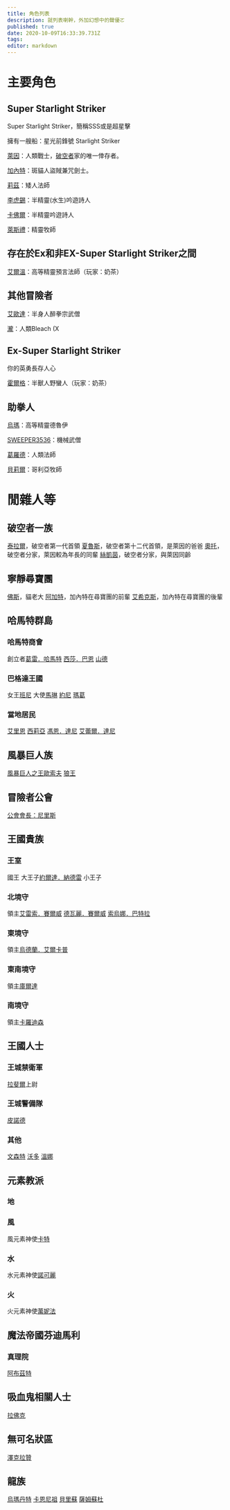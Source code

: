 ```yaml
---
title: 角色列表
description: 就列表喇幹，外加幻想中的聲優ㄛ
published: true
date: 2020-10-09T16:33:39.731Z
tags: 
editor: markdown
---
```


# 主要角色
## Super Starlight Striker

Super Starlight Striker，簡稱SSS或是超星擊

擁有一艘船：星光前鋒號 Starlight Striker

[萊因](/角色/萊因)：人類戰士，[破空者](/組織/破空者一族)家的唯一倖存者。

[加內特](/角色/加內特)：斑貓人盜賊兼咒劍士。

[莉茲](/角色/莉茲)：矮人法師

[李虎錫](/角色/李虎錫)：半精靈(水生)吟遊詩人

[卡佛爾](/角色/卡佛爾)：半精靈吟遊詩人

[萊斯禮](/角色/萊斯禮)：精靈牧師

## 存在於Ex和非EX-Super Starlight Striker之間

[艾爾溫](/角色/艾爾溫)：高等精靈預言法師（玩家：奶茶）

## 其他冒險者

[艾歐達](/角色/艾歐達)：半身人醉拳宗武僧

[瀧](/角色/瀧)：人類Bleach (X

## Ex-Super Starlight Striker
你的英勇長存人心

[霍爾格](/角色/霍爾格)：半獸人野蠻人（玩家：奶茶）


## 助拳人

[烏瑪](/角色/烏馬)：高等精靈德魯伊

[SWEEPER3536](/角色/sweeper3536)：機械武僧

[葛羅德](/角色/葛羅德)：人類法師

[貝莉爾](/角色/貝莉爾)：哥利亞牧師

# 閒雜人等
## 破空者一族
[泰拉爾](/角色/泰拉爾)，破空者第一代首領
[夏魯斯](/角色/夏魯斯)，破空者第十二代首領，是萊因的爸爸
[奧托](/角色/奧托)，破空者分家，萊因較為年長的同輩
[絲凱茵](/角色/絲凱茵)，破空者分家，與萊因同齡

## 寧靜尋寶團
[佛斯](/角色/佛斯)，貓老大
[阿加特](/角色/阿加特)，加內特在尋寶團的前輩
[艾希克斯](/角色/艾希克斯)，加內特在尋寶團的後輩

## 哈馬特群島
### 哈馬特商會
創立者[葛雷．哈馬特](/角色/葛雷哈馬特)
[西莎．巴恩](/角色/西莎)
[山德](/角色/山德)
### 巴格達王國
女王[班尼](/角色/班尼)
大使[馬琳](/角色/馬琳)
[約尼](/角色/約尼)
[瑪葛](/角色/瑪葛)
### 當地居民
[艾里恩](/角色/艾里恩)
[西莉亞](/角色/西莉亞)
[馮恩．達尼](/角色/馮恩)
[艾蕾爾．達尼](/角色/艾蕾爾)
## 風暴巨人族
[風暴巨人之王歐索夫](/角色/歐索夫)
[狼王](/角色/狼王)
## 冒險者公會
[公會會長：尼里斯](/角色/公會會長)
## 王國貴族
### 王室
國王
大王子[約爾達．納德雷](/角色/約爾達)
小王子
### 北境守
領主[艾雷索．賽爾威](/角色/艾雷索)
[德瓦麗．賽爾威](/角色/德瓦麗)
[索烏娜．巴特拉](/角色/索烏娜)
### 東境守
領主[烏德蘭．艾爾卡普](/角色/烏德蘭)
### 東南境守
領主[庫爾達](/角色/庫爾達)
### 南境守
領主[卡羅迪森](/角色/卡羅迪森)
## 王國人士
### 王城禁衛軍
[拉斐爾](/角色/拉斐爾)上尉
### 王城警備隊
[皮諾德](/角色/皮諾德)
### 其他
[文森特](/角色/文森特)
[沃多](/角色/沃多)
[溫娜](/角色/溫娜)
## 元素教派
### 地
### 風
風元素神使[卡特](/角色/卡特)
### 水
水元素神使[諾可麗](/角色/諾可麗)
### 火
火元素神使[萬妮法](/角色/萬妮法)
## 魔法帝國芬迪馬利
### 真理院
[阿布茲特](/角色/阿布茲特)
## 吸血鬼相關人士
[拉佛克](/角色/拉佛克)
## 無可名狀區
[澤克拉贊](/角色/澤克拉贊)
## 龍族
[烏瑪丹特](/角色/烏瑪丹特)
[卡恩尼祖](/角色/卡恩尼祖)
[貝里蘇](/角色/貝里蘇)
[薩姆蘇杜](/角色/薩姆蘇杜)